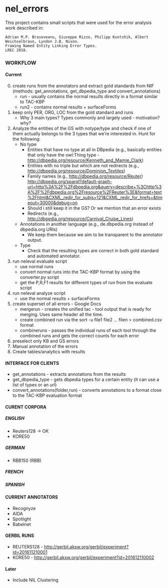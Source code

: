 # nel_errors



This project contains small scripts that were used for the error analysis work described in:

    Adrian M.P. Brasoveanu, Giuseppe Rizzo, Philipp Kuntshik, Albert Weichselbraun, Lyndon J.B. Nixon. 
    Framing Named Entity Linking Error Types. 
    LREC 2018.

### WORKFLOW

#### Current
0. create runs from the annotators and extract gold standards from NIF (methods: get_annotations, get_dbpedia_type and convert_annotations)
    * run - usually contains the normal results directly in a format similar to TAC-KBP
    * run2 - contains normal results + surfaceForms
1. keep only PER, ORG, LOC from the gold standard and runs
    * Why 3 main types? Types commonly and largely used - motivation? why?
2. Analyze the entities of the GS with notype/type and check if one of them actually belongs to the 3 types that we’re interested in. Hunt for the following: 
    * No type
        * Entities that have no type at all in DBpedia (e.g., basically entities that only have the owl:Thing type - http://dbpedia.org/resource/Kenneth_and_Mamie_Clark)
        * Entities with no triple but which are not redirects (e.g., http://dbpedia.org/resource/Dominion_Textiles)
        * Family names (e.g., http://dbpedia.org/resource/Reuter)
http://dbpedia.org/sparql?default-graph-uri=http%3A%2F%2Fdbpedia.org&query=describe+%3Chttp%3A%2F%2Fdbpedia.org%2Fresource%2FReuter%3E&format=text%2Fhtml&CXML_redir_for_subjs=121&CXML_redir_for_hrefs=&timeout=30000&debug=on 
        * Should i still keep it in the GS? Or we mention that an error exists
        * Redirects (e.g., http://dbpedia.org/resource/Carnival_Cruise_Lines)
    * Annotations in another language (e.g., de.dbpedia.org instead of dbpedia.org URIs) 
        * We keep them because we aim to be transparent to the annotator output.
    * Type
        * Check that the resulting types are correct in both gold standard and automated annotator.
3. run neleval evaluate script
    * use normal runs
    * convert normal runs into the TAC-KBP format by using the converter.py script
    * get the P,R,F1 results for different types of run from the evaluate script
4. run neleval analyze script
    * use the normal results + surfaceForms
5. create superset of all errors - Google Docs
    * mergerun - creates the unified tac - tool output that is ready for merging. Uses same header all the time.
    * create combined run via the sort -u file1 file2 ... filen > combined.csv format
    * combineruns - passes the individual runs of each tool through the combined runs and gets the correct counts for each error
6. preselect only KB and GS errors 
7. Manual annotation of the errors
8. Create tables/analytics with results

#### INTERFACE FOR CLIENTS
* get_annotations - extracts annotations from the results
* get_dbpedia_type - gets dbpedia types for a certain entity (it can use a list of types or an url)
* convert_annotations(folder,run) - converts annotations to a format close to the TAC-KBP evaluation format

#### CURENT CORPORA

##### ENGLISH
* Reuters128 -> OK
* KORE50
##### GERMAN
* RBB150 (RBB)
##### FRENCH
##### SPANISH



#### CURRENT ANNOTATORS
* Recognyze
* AIDA
* Spotlight
* Babelnet

#### GERBIL RUNS
* REUTERS128 - http://gerbil.aksw.org/gerbil/experiment?id=201611210001
* KORE50 - http://gerbil.aksw.org/gerbil/experiment?id=201612110002

#### Later
* Include NIL Clustering
